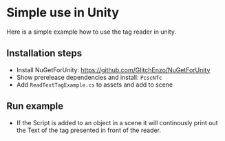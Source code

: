 # Simple use in Unity

Here is a simple example how to use the tag reader in unity.

## Installation steps

- Install NuGetForUnity: https://github.com/GlitchEnzo/NuGetForUnity
- Show prerelease dependencies and install: `PcscNfc`
- Add `ReadTextTagExample.cs` to assets and add to scene

## Run example

- If the Script is added to an object in a scene it will continously print out the Text of the tag presented in front of the reader.
